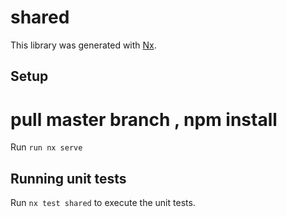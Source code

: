 # shared

This library was generated with [Nx](https://nx.dev).


## Setup
# pull master branch , npm install
Run  `run nx serve`


## Running unit tests

Run `nx test shared` to execute the unit tests.



